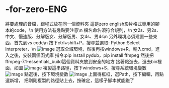 # -for-zero-ENG
將要處理的音檔，跟程式放在同一個資料夾
這是zero english影片格式專用的腳本的code，\n
使用方法有幾點要注意\n
檔名命名須符合規則，\n
女2s、男2s、中文、慢速版、分解版女、分解版男、女4s、男4s\n
另外環境必須建置一些東西，首先到vs code\n
按下ctrl+shift+P，搜尋並選取: Python:Select Interpreter，\n
![image](https://github.com/user-attachments/assets/c5d8af0c-0c46-46cd-887f-8814bc514fa6)
選取全域環境，然後再按windows+R，輸入cmd，進入之後，安裝兩個函式庫
指令:pip install pydub，pip install ffmpeg
然後把ffmpeg-7.1-essentials_build這個資料夾放到安全的地方
接著點進去，進去bin裡面，如圖
![image](https://github.com/user-attachments/assets/9ede5bf0-05d0-499a-b0e0-c2cf8fb535b9)
複製這串路徑，按下windows+S，搜尋系統環境變數
![image](https://github.com/user-attachments/assets/463d7704-c62f-46a6-ace6-b5aa58fb37f2)
點選後，按下環境變數
![image](https://github.com/user-attachments/assets/71ff1fc6-81e7-4b72-822f-1aaa97ed14b7)
上面得框框，選Path，按下編輯，再點選新增，
把剛剛複製的路徑貼上去，按確定，這樣子腳本就能跑了


